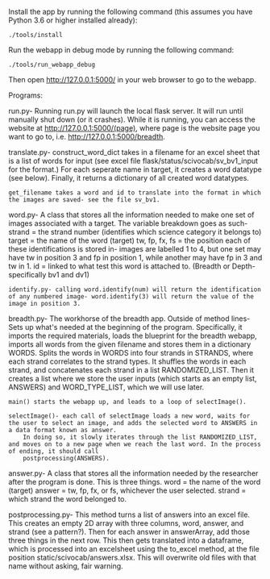 Install the app by running the following command (this assumes you have Python
3.6 or higher installed already):

    ./tools/install

Run the webapp in debug mode by running the following command:
   
    ./tools/run_webapp_debug

Then open http://127.0.0.1:5000/ in your web browser to go to the webapp.

Programs:

run.py- 
	Running run.py will launch the local flask server. It will run until manually shut down (or it crashes).
	While it is running, you can access the website at http://127.0.0.1:5000/(page), where page is the website page you want to go to, i.e. http://127.0.0.1:5000/breadth.


translate.py- 
	construct_word_dict takes in a filename for an excel sheet that is a list of words for input (see excel file flask/status/scivocab/sv_bv1_input for the format.)
	For each seperate name in target, it creates a word datatype (see below). Finally, it returns a dictionary of all created word datatypes.

	get_filename takes a word and id to translate into the format in which the images are saved- see the file sv_bv1.


word.py- A class that stores all the information needed to make one set of images associated with a target. The variable breakdown goes as such-
	strand = the strand number (identifies which science category it belongs to)
	target = the name of the word (target)
	tw, fp, fx, fs = the position each of these identifications is stored in- images are labelled 1 to 4, but one set may have tw in position 3 and fp in position 1, while another
		may have fp in 3 and tw in 1.
	id = linked to what test this word is attached to. (Breadth or Depth- specifically bv1 and dv1)

	identify.py- calling word.identify(num) will return the identification of any numbered image- word.identify(3) will return the value of the image in position 3.


breadth.py- The workhorse of the breadth app.
	Outside of method lines- Sets up what's needed at the beginning of the program. Specifically, it imports the required materials, loads the blueprint for the breadth webapp,
		imports all words from the given filename and stores them in a dictionary WORDS. Splits the words in WORDS into four strands in STRANDS, where each strand correlates
		to the strand types. It shuffles the words in each strand, and concatenates each strand in a list RANDOMIZED_LIST. Then it creates a list where we store the
		user inputs (which starts as an empty list, ANSWERS) and WORD_TYPE_LIST, which we will use later.

	main() starts the webapp up, and leads to a loop of selectImage().
	
	selectImage()- each call of selectImage loads a new word, waits for the user to select an image, and adds the selected word to ANSWERS in a data format known as answer. 
		In doing so, it slowly iterates through the list RANDOMIZED_LIST, and moves on to a new page when we reach the last word. In the process of ending, it should call
		postprocessing(ANSWERS).

answer.py- A class that stores all the information needed by the researcher after the program is done. This is three things.
	word = the name of the word (target)
	answer = tw, fp, fx, or fs, whichever the user selected.
	strand = which strand the word belonged to.

postprocessing.py- This method turns a list of answers into an excel file.
	This creates an empty 2D array with three columns, word, answer, and strand (see a pattern?). Then for each answer in answerArray, add those three things in the next row.
	This then gets translated into a dataframe, which is processed into an excelsheet using the to_excel method, at the file position static/scivocab/answers.xlsx. This will
	overwrite old files with that name without asking, fair warning.
	
	